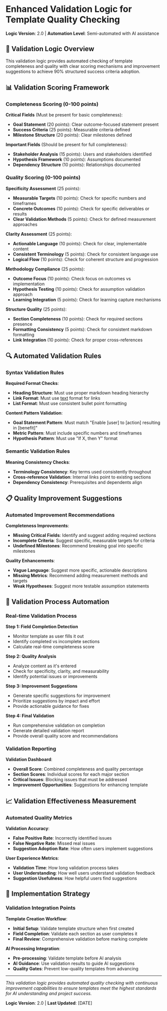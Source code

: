 # Enhanced Validation Logic for Template Quality Checking

**Logic Version**: 2.0 | **Automation Level**: Semi-automated with AI assistance

## 🎯 Validation Logic Overview

This validation logic provides automated checking of template completeness and quality with clear scoring mechanisms and improvement suggestions to achieve 90% structured success criteria adoption.

## 📊 Validation Scoring Framework

### Completeness Scoring (0-100 points)

**Critical Fields** (Must be present for basic completeness):
- **Goal Statement** (20 points): Clear outcome-focused statement present
- **Success Criteria** (25 points): Measurable criteria defined
- **Milestone Structure** (20 points): Clear milestones defined

**Important Fields** (Should be present for full completeness):
- **Stakeholder Analysis** (15 points): Users and stakeholders identified
- **Hypothesis Framework** (10 points): Assumptions documented
- **Dependency Structure** (10 points): Relationships documented

### Quality Scoring (0-100 points)

**Specificity Assessment** (25 points):
- **Measurable Targets** (10 points): Check for specific numbers and timeframes
- **Concrete Outcomes** (10 points): Check for specific deliverables or results
- **Clear Validation Methods** (5 points): Check for defined measurement approaches

**Clarity Assessment** (25 points):
- **Actionable Language** (10 points): Check for clear, implementable content
- **Consistent Terminology** (5 points): Check for consistent language use
- **Logical Flow** (10 points): Check for coherent structure and progression

**Methodology Compliance** (25 points):
- **Outcome Focus** (10 points): Check focus on outcomes vs implementation
- **Hypothesis Testing** (10 points): Check for assumption validation approach
- **Learning Integration** (5 points): Check for learning capture mechanisms

**Structure Quality** (25 points):
- **Section Completeness** (10 points): Check for required sections presence
- **Formatting Consistency** (5 points): Check for consistent markdown formatting
- **Link Integration** (10 points): Check for proper cross-references

## 🔍 Automated Validation Rules

### Syntax Validation Rules

**Required Format Checks**:
- **Heading Structure**: Must use proper markdown heading hierarchy
- **Link Format**: Must use [text](url) format for links
- **List Format**: Must use consistent bullet point formatting

**Content Pattern Validation**:
- **Goal Statement Pattern**: Must match "Enable [user] to [action] resulting in [benefit]"
- **Metric Pattern**: Must include specific numbers and timeframes
- **Hypothesis Pattern**: Must use "If X, then Y" format

### Semantic Validation Rules

**Meaning Consistency Checks**:
- **Terminology Consistency**: Key terms used consistently throughout
- **Cross-reference Validation**: Internal links point to existing sections
- **Dependency Consistency**: Prerequisites and dependents align

## 📋 Quality Improvement Suggestions

### Automated Improvement Recommendations

**Completeness Improvements**:
- **Missing Critical Fields**: Identify and suggest adding required sections
- **Incomplete Criteria**: Suggest specific, measurable targets for criteria
- **Undefined Milestones**: Recommend breaking goal into specific milestones

**Quality Enhancements**:
- **Vague Language**: Suggest more specific, actionable descriptions
- **Missing Metrics**: Recommend adding measurement methods and targets
- **Weak Hypotheses**: Suggest more testable assumption statements

## 🎯 Validation Process Automation

### Real-time Validation Process

**Step 1: Field Completion Detection**
- Monitor template as user fills it out
- Identify completed vs incomplete sections
- Calculate real-time completeness score

**Step 2: Quality Analysis**
- Analyze content as it's entered
- Check for specificity, clarity, and measurability
- Identify potential issues or improvements

**Step 3: Improvement Suggestions**
- Generate specific suggestions for improvement
- Prioritize suggestions by impact and effort
- Provide actionable guidance for fixes

**Step 4: Final Validation**
- Run comprehensive validation on completion
- Generate detailed validation report
- Provide overall quality score and recommendations

### Validation Reporting

**Validation Dashboard**:
- **Overall Score**: Combined completeness and quality percentage
- **Section Scores**: Individual scores for each major section
- **Critical Issues**: Blocking issues that must be addressed
- **Improvement Opportunities**: Suggestions for enhancing template

## 📈 Validation Effectiveness Measurement

### Automated Quality Metrics

**Validation Accuracy**:
- **False Positive Rate**: Incorrectly identified issues
- **False Negative Rate**: Missed real issues
- **Suggestion Adoption Rate**: How often users implement suggestions

**User Experience Metrics**:
- **Validation Time**: How long validation process takes
- **User Understanding**: How well users understand validation feedback
- **Suggestion Usefulness**: How helpful users find suggestions

## 🚀 Implementation Strategy

### Validation Integration Points

**Template Creation Workflow**:
- **Initial Setup**: Validate template structure when first created
- **Field Completion**: Validate each section as user completes it
- **Final Review**: Comprehensive validation before marking complete

**AI Processing Integration**:
- **Pre-processing**: Validate template before AI analysis
- **AI Guidance**: Use validation results to guide AI suggestions
- **Quality Gates**: Prevent low-quality templates from advancing

---

*This validation logic provides automated quality checking with continuous improvement capabilities to ensure templates meet the highest standards for AI understanding and project success.*

**Logic Version**: 2.0 | **Last Updated**: [DATE]